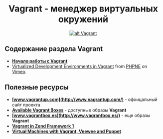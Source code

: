 <h1 align="center">
  <a  href="#vagrant"
      class="anchor"
      name="vagrant"><span class="mini-icon mini-icon-link"></span></a>
  Vagrant - менеджер виртуальных окружений
</h1>

<p align="center">
  <a href="https://github.com/uran1980/web-dev-blog/edit/master/Vagrant/README.md">
    <img  style="max-width:100%;"
          alt="alt Vagrant"
          src="https://raw.github.com/uran1980/web-dev-blog/master/Vagrant/images/vagrant_chilling.png" />
  </a>
</p>

## Содержание раздела Vagrant
* **[Начало работы с Vagrant](https://github.com/uran1980/web-dev-blog/blob/master/Vagrant/getting-started-with-vagrant.md)**
* <a href="http://vimeo.com/42489579">Virtualized Development Environments in Vagrant</a> from <a href="http://vimeo.com/phpne">PHPNE</a> on <a href="http://vimeo.com">Vimeo</a>.


## Полезные ресурсы
* **[www.vagrantup.com](http://www.vagrantup.com/)** - офоицальный сайт проекта
* **[Available Vagrant Boxes](https://github.com/mitchellh/vagrant/wiki/Available-Vagrant-Boxes)** - доступные образы **Vagrant**
* **[www.vagrantbox.es](http://www.vagrantbox.es/)** - еще образы **Vagrant**
* **[Vagrant in Zend Framework 1](http://akrabat.com/zend-framework/vagrant-in-zf1-trunk/)**
* **[Virtual Machines with Vagrant, Veewee and Puppet](https://github.com/beberlei/whitewashing.de/blob/master/2012/05/31/virtual_machines_with_vagrant__veewee_and_puppet.rst)**
